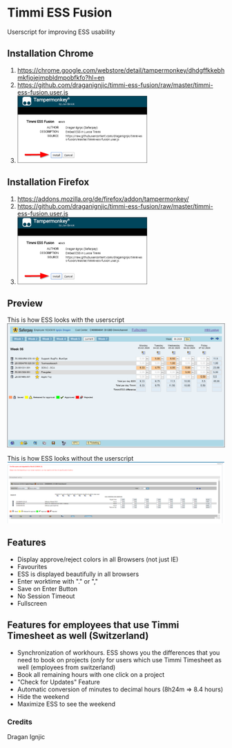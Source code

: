 # Timmi ESS Fusion
Userscript for improving ESS usability

## Installation Chrome
1. https://chrome.google.com/webstore/detail/tampermonkey/dhdgffkkebhmkfjojejmpbldmpobfkfo?hl=en
2. https://github.com/draganignjic/timmi-ess-fusion/raw/master/timmi-ess-fusion.user.js
3. ![Preview](images/install.png)

## Installation Firefox
1. https://addons.mozilla.org/de/firefox/addon/tampermonkey/
2. https://github.com/draganignjic/timmi-ess-fusion/raw/master/timmi-ess-fusion.user.js
3. ![Preview](images/install.png)

## Preview
This is how ESS looks with the userscript
![Preview](images/preview.png)

This is how ESS looks without the userscript
![Preview](images/ess-raw.png)


## Features
- Display approve/reject colors in all Browsers (not just IE)
- Favourites
- ESS is displayed beautifully in all browsers
- Enter worktime with "." or ","
- Save on Enter Button
- No Session Timeout
- Fullscreen

## Features for employees that use Timmi Timesheet as well (Switzerland)
- Synchronization of workhours. ESS shows you the differences that you need to book on projects (only for users which use Timmi Timesheet as well (employees from switzerland)
- Book all remaining hours with one click on a project
- "Check for Updates" Feature
- Automatic conversion of minutes to decimal hours (8h24m => 8.4 hours)
- Hide the weekend
- Maximize ESS to see the weekend


### Credits
Dragan Ignjic
